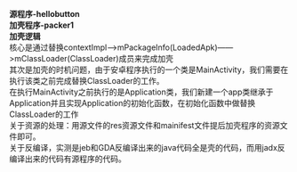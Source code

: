 **源程序-hellobutton**  
**加壳程序-packer1**  
**加壳逻辑**  
核心是通过替换contextImpl——>mPackageInfo(LoadedApk)——>mClassLoader(ClassLoader)成员来完成加壳  
其次是加壳的时机问题，由于安卓程序执行的一个类是MainActivity，我们需要在执行该类之前完成替换ClassLoader的工作。  
在执行MainActivity之前执行的是Application类，我们新建一个app类继承于Application并且实现Application的初始化函数，在初始化函数中做替换ClassLoader的工作  
关于资源的处理：用源文件的res资源文件和mainifest文件提后加壳程序的资源文件即可。  
关于反编译，实测是jeb和GDA反编译出来的java代码全是壳的代码，而用jadx反编译出来的代码有源程序的代码。  
